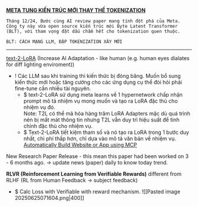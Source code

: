 **[META TUNG KIẾN TRÚC MỚI THAY THẾ TOKENIZATION](https://www.facebook.com/share/p/16WBGDh5D6/)**
```ad-note
Tháng 12/24, Bước cùng AI review paper mang tính đột phá của Meta. Công ty này vừa open source kiến trúc mới Byte Latent Transformer (BLT), với tham vọng đặt dấu chấm hết cho tokenization quen thuộc.

BLT: CÁCH MẠNG LLM, ĐẬP TOKENIZATION XÂY MỚI
```

---

[text-2-LoRA](https://github.com/sakanaai/text-to-lora) 
(Increase AI Adaptation - like human (e.g. human eyes dialates for diff lighting enviroment))
+ ! Các LLM sau khi training thì kiến thức bị đóng băng. Muốn bổ sung kiến thức mới hoặc tăng cường cho các ứng dụng cụ thể đòi hỏi phải fine-tune cần nhiều tài nguyên.
	+ $ text-2-LoRA sử dụng meta learns về 1 hypernetwork chấp nhận prompt mô tả nhiệm vụ mong muốn và tạo ra LoRA đặc thù cho nhiệm vụ đó. 	
		Note: T2L có thể mã hóa hàng trăm LoRA Adapters mặc dù quá trình nén bị mất mát thông tin nhưng T2L vẫn duy trì hiệu suất để tinh chỉnh đặc thù cho nhiệm vụ. 
	+ $ Text-2-LoRA tiết kiệm tham số và nó tạo ra LoRA trong 1 bước duy nhất, chi phí thấp hơn, chỉ dựa vào mô tả văn bản về nhiệm vụ. 
[Automatically Build Website or App using MCP](https://modelcontextprotocol.io/tutorials/building-mcp-with-llms)

New Research Paper Release - this mean this paper had been worked on 3 - 6 months ago. 
-> update news (paper) daily to know today trend. 

**RLVR (Reinforcement Learning from Verifiable Rewards)** 
different from RLHF (RL from Human Feedback -> subject feedback)
+ $ Calc Loss with Verifiable with reward mechanism.  ![[Pasted image 20250625071604.png|400]]
